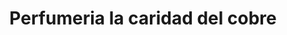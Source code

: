 ---
title: "Perfumeria la caridad del cobre"
url: /puerto-la-cruz/perfumeria-la-caridad-del-cobre/
shop: Parfümerie
---